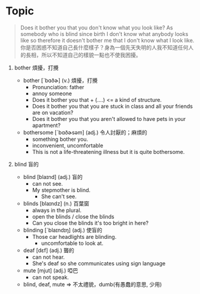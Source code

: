 # Topic

> Does it bother you that you don't know what you look like? As somebody who is blind since birth I don't know what anybody looks like so therefore it doesn't bother me that I don't know what I look like.
> 你是否困惑不知道自己長什麼樣子？身為一個先天失明的人我不知道任何人的長相，所以不知道自己的樣貌一點也不使我困擾。

1. bother  煩擾，打攪
    * bother  [ˋbɑðɚ]  (v.)  煩擾，打攪
        - Pronunciation: father
        - annoy someone
        - Does it bother you that + (....) <= a kind of structure.
        - Does it bother you that you are stuck in class and all your friends are on vacation?
        - Does it bother you that you aren't allowed to have pets in your apartment?
    * bothersome  [ˋbɑðɚsəm]  (adj.)  令人討厭的；麻煩的
        - something bother you.
        - inconvenient, uncomfortable
        - This is not a life-threatening illness but it is quite bothersome.

2. blind  盲的
    * blind  [blaɪnd]  (adj.)  盲的
        - can not see.
        - My stepmother is blind.
            + She can't see.
    * blinds  [blaɪndz]  (n.)  百葉窗
        - always in the plural.
        - open the blinds / close the blinds
        - Can you close the blinds it's too bright in here?
    * blinding  [ˋblaɪndɪŋ]  (adj.)  使盲的
        - Those car headlights are blinding.
            + uncomfortable to look at.
    * deaf  [dɛf]  (adj.)  聾的
        - can not hear.
        - She's deaf so she communicates using sign language
    * mute  [mjut]  (adj.)  啞巴
        - can not speak.
    * blind, deaf, mute => 不太禮貌，dumb(有愚蠢的意思, 少用)